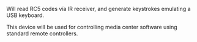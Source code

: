 Will read RC5 codes vía IR receiver, and generate keystrokes emulating a USB keyboard.

This device will be used for controlling media center software using standard remote controllers.